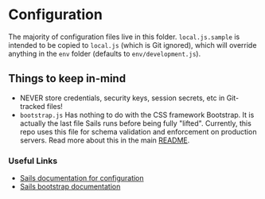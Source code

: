 # Configuration

The majority of configuration files live in this folder. `local.js.sample` is intended to be copied to `local.js` (which is Git ignored), which will override anything in the `env` folder (defaults to `env/development.js`).

## Things to keep in-mind

* NEVER store credentials, security keys, session secrets, etc in Git-tracked files!
* `bootstrap.js` Has nothing to do with the CSS framework Bootstrap. It is actually the last file Sails runs before being fully "lifted". Currently, this repo uses this file for schema validation and enforcement on production servers. Read more about this in the main [README](../README.md#schema-validation-and-enforcement).

### Useful Links

* [Sails documentation for configuration](https://sailsjs.com/documentation/concepts/configuration)
* [Sails bootstrap documentation](https://sailsjs.com/documentation/reference/configuration/sails-config-bootstrap)
